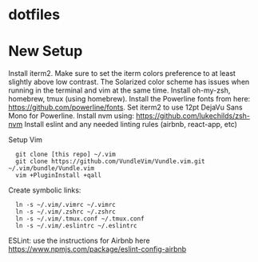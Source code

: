 dotfiles
========

New Setup
========
Install iterm2. Make sure to set the iterm colors preference to at least slightly above low contrast. The Solarized color scheme has issues when running in the terminal and vim at the same time.
Install oh-my-zsh, homebrew, tmux (using homebrew).
Install the Powerline fonts from here: https://github.com/powerline/fonts. Set iterm2 to use 12pt DejaVu Sans Mono for Powerline.
Install nvm using: https://github.com/lukechilds/zsh-nvm
Install eslint and any needed linting rules (airbnb, react-app, etc)

Setup Vim
```
  git clone [this repo] ~/.vim
  git clone https://github.com/VundleVim/Vundle.vim.git ~/.vim/bundle/Vundle.vim
  vim +PluginInstall +qall
```

Create symbolic links:
```
  ln -s ~/.vim/.vimrc ~/.vimrc
  ln -s ~/.vim/.zshrc ~/.zshrc
  ln -s ~/.vim/.tmux.conf ~/.tmux.conf
  ln -s ~/.vim/.eslintrc ~/.eslintrc
```

ESLint: use the instructions for Airbnb here https://www.npmjs.com/package/eslint-config-airbnb

